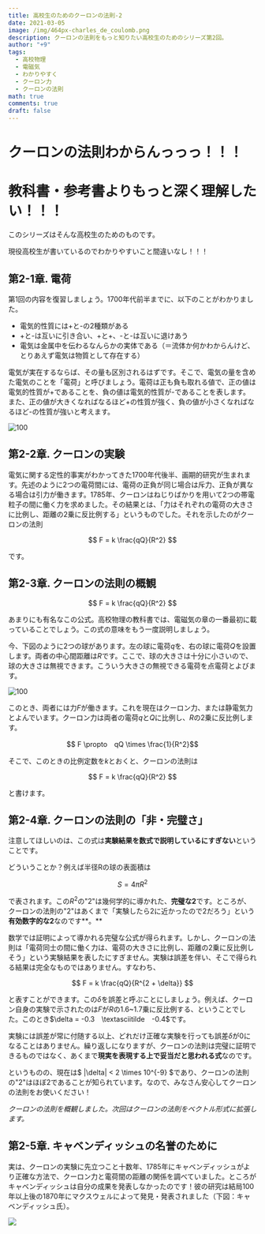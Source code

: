 ```yaml
---
title: 高校生のためのクーロンの法則-2
date: 2021-03-05
image: /img/464px-charles_de_coulomb.png
description: クーロンの法則をもっと知りたい高校生のためのシリーズ第2回。
author: "+9"
tags:
  - 高校物理
  - 電磁気
  - わかりやすく
  - クーロン力
  - クーロンの法則
math: true
comments: true
draft: false
---
```

# クーロンの法則わからんっっっ！！！

# 教科書・参考書よりもっと深く理解したい！！！

このシリーズはそんな高校生のためのものです。

現役高校生が書いているのでわかりやすいこと間違いなし！！！

## 第2-1章. 電荷

第1回の内容を復習しましょう。1700年代前半までに、以下のことがわかりました。

* 電気的性質には+と-の2種類がある
* +と-は互いに引き合い、+と+、-と-は互いに退けあう
* 電気は金属中を伝わるなんらかの実体である（＝流体か何かわからんけど、とりあえず電気は物質として存在する）

電気が実在するならば、その量も区別されるはずです。そこで、電気の量を含めた電気のことを「電荷」と呼びましょう。電荷は正も負も取れる値で、正の値は電気的性質が+であることを、負の値は電気的性質が-であることを表します。また、正の値が大きくなればなるほど+の性質が強く、負の値が小さくなればなるほど-の性質が強いと考えます。

![](/img/denka.png "100")

## 第2-2章. クーロンの実験

電気に関する定性的事実がわかってきた1700年代後半、画期的研究が生まれます。先述のように2つの電荷間には、電荷の正負が同じ場合は斥力、正負が異なる場合は引力が働きます。1785年、クーロンはねじりばかりを用いて2つの帯電粒子の間に働く力を求めました。その結果とは、「力はそれぞれの電荷の大きさに比例し、距離の2乗に反比例する」というものでした。それを示したのがクーロンの法則

$$ F = k \frac{qQ}{R^2} $$

です。

## 第2-3章. クーロンの法則の概観

$$ F = k \frac{qQ}{R^2} $$

あまりにも有名なこの公式。高校物理の教科書では、電磁気の章の一番最初に載っていることでしょう。この式の意味をもう一度説明しましょう。

今、下図のように2つの球があります。左の球に電荷$q$を、右の球に電荷$Q$を設置します。両者の中心間距離は$R$です。ここで、球の大きさは十分に小さいので、球の大きさは無視できます。こういう大きさの無視できる電荷を点電荷とよびます。

![](/img/coulomb.png "100")

このとき、両者には力$F$が働きます。これを現在はクーロン力、または静電気力とよんでいます。クーロン力は両者の電荷$q$と$Q$に比例し、$R$の2乗に反比例します。

$$ F \propto　qQ \times \frac{1}{R^2}$$

そこで、このときの比例定数を$k$とおくと、クーロンの法則は

$$ F = k \frac{qQ}{R^2} $$

と書けます。

## 第2-4章. クーロンの法則の「非・完璧さ」

注意してほしいのは、この式は**実験結果を数式で説明しているにすぎない**ということです。

どういうことか？例えば半径Rの球の表面積は

$$ S = 4 \pi R^2 $$

で表されます。この$R^2$の"2"は幾何学的に導かれた、**完璧な2**です。ところが、クーロンの法則の"2"はあくまで「実験したら2に近かったので2だろう」という**有効数字的な2**なのです**。**

数学では証明によって導かれる完璧な公式が得られます。しかし、クーロンの法則は「電荷同士の間に働く力は、電荷の大きさに比例し、距離の2乗に反比例しそう」という実験結果を表したにすぎません。実験は誤差を伴い、そこで得られる結果は完全なものではありません。すなわち、

$$ F = k \frac{qQ}{R^{2 + \delta}} $$

と表すことができます。この$\delta$を誤差と呼ぶことにしましょう。例えば、クーロン自身の実験で示されたのは$F$が$R$の1.6~1.7乗に反比例する、ということでした。このとき$\delta = -0.3　\textasciitilde　-0.4$です。

実験には誤差が常に付随する以上、どれだけ正確な実験を行っても誤差$\delta$が0になることはありません。繰り返しになりますが、クーロンの法則は完璧に証明できるものではなく、あくまで**現実を表現する上で妥当だと思われる式**なのです。

というものの、現在は$ |\delta| < 2 \times 10^{-9} $であり、クーロンの法則の"2"はほぼ2であることが知られています。なので、みなさん安心してクーロンの法則をお使いください！

*クーロンの法則を概観しました。次回はクーロンの法則をベクトル形式に拡張します。*



## 第2-5章. キャベンディッシュの名誉のために

実は、クーロンの実験に先立つこと十数年、1785年にキャベンディッシュがより正確な方法で、クーロン力と電荷間の距離の関係を調べていました。ところがキャベンディッシュは自分の成果を発表しなかったのです！彼の研究は結局100年以上後の1870年にマクスウェルによって発見・発表されました（下図：キャベンディッシュ氏）。

![](/img/cavendish_henry_signature.jpg)